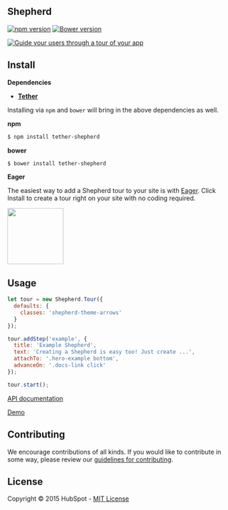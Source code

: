 ## Shepherd

[![npm
version](https://badge.fury.io/js/tether-shepherd.svg)](http://badge.fury.io/js/tether-shepherd)
[![Bower
version](https://badge.fury.io/bo/tether-shepherd.svg)](http://badge.fury.io/bo/tether-shepherd)


[![Guide your users through a tour of your app](http://i.imgur.com/LDhfBvd.png)](http://github.hubspot.com/shepherd/docs/welcome)


## Install

__Dependencies__

* __[Tether](https://github.com/HubSpot/tether)__

Installing via `npm` and `bower` will bring in the above dependencies as well.


__npm__
```sh
$ npm install tether-shepherd
```

__bower__
```sh
$ bower install tether-shepherd
```

__Eager__

The easiest way to add a Shepherd tour to your site is with [Eager](http://eager.io).
Click Install to create a tour right on your site with no coding required.

<a href="https://eager.io/app/AalP5veMma6s/install?source=button">
  <img src="https://install.eager.io/install-button.png" border="0" width="126">
</a>


## Usage

```javascript
let tour = new Shepherd.Tour({
  defaults: {
    classes: 'shepherd-theme-arrows'
  }
});

tour.addStep('example', {
  title: 'Example Shepherd',
  text: 'Creating a Shepherd is easy too! Just create ...',
  attachTo: '.hero-example bottom',
  advanceOn: '.docs-link click'
});

tour.start();
```

[API documentation](http://github.hubspot.com/shepherd/)

[Demo](http://github.hubspot.com/shepherd/docs/welcome/)


## Contributing

We encourage contributions of all kinds. If you would like to contribute in some way, please review our [guidelines for contributing](CONTRIBUTING.md).


## License
Copyright &copy; 2015 HubSpot - [MIT License](LICENSE)
